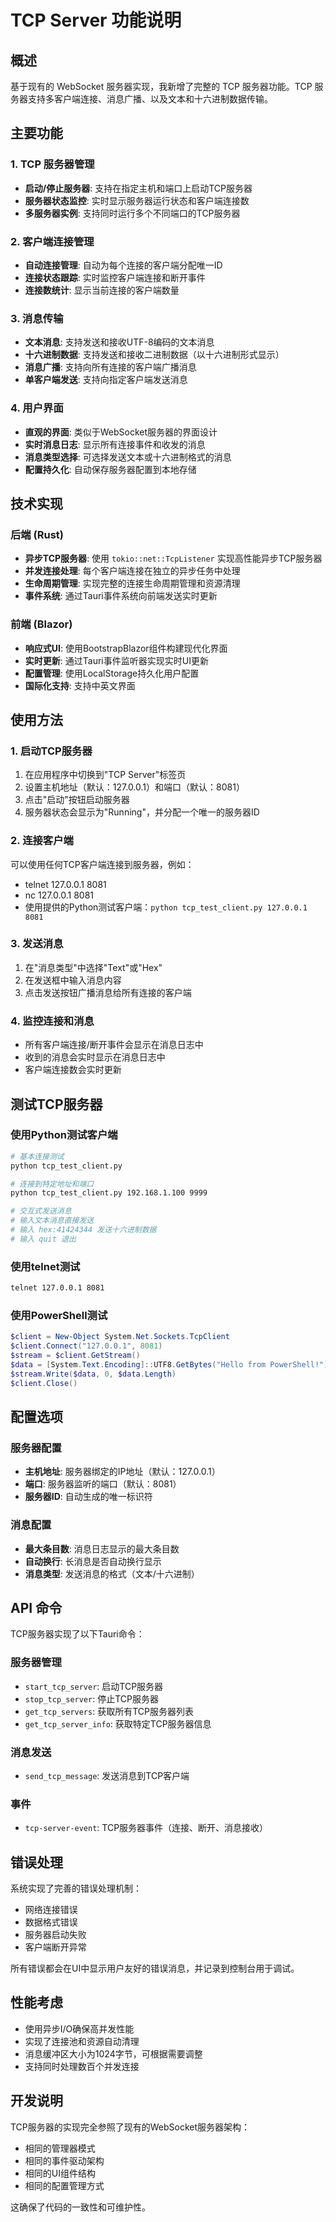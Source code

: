 # TCP Server 功能说明

## 概述

基于现有的 WebSocket 服务器实现，我新增了完整的 TCP 服务器功能。TCP 服务器支持多客户端连接、消息广播、以及文本和十六进制数据传输。

## 主要功能

### 1. TCP 服务器管理
- **启动/停止服务器**: 支持在指定主机和端口上启动TCP服务器
- **服务器状态监控**: 实时显示服务器运行状态和客户端连接数
- **多服务器实例**: 支持同时运行多个不同端口的TCP服务器

### 2. 客户端连接管理
- **自动连接管理**: 自动为每个连接的客户端分配唯一ID
- **连接状态跟踪**: 实时监控客户端连接和断开事件
- **连接数统计**: 显示当前连接的客户端数量

### 3. 消息传输
- **文本消息**: 支持发送和接收UTF-8编码的文本消息
- **十六进制数据**: 支持发送和接收二进制数据（以十六进制形式显示）
- **消息广播**: 支持向所有连接的客户端广播消息
- **单客户端发送**: 支持向指定客户端发送消息

### 4. 用户界面
- **直观的界面**: 类似于WebSocket服务器的界面设计
- **实时消息日志**: 显示所有连接事件和收发的消息
- **消息类型选择**: 可选择发送文本或十六进制格式的消息
- **配置持久化**: 自动保存服务器配置到本地存储

## 技术实现

### 后端 (Rust)
- **异步TCP服务器**: 使用 `tokio::net::TcpListener` 实现高性能异步TCP服务器
- **并发连接处理**: 每个客户端连接在独立的异步任务中处理
- **生命周期管理**: 实现完整的连接生命周期管理和资源清理
- **事件系统**: 通过Tauri事件系统向前端发送实时更新

### 前端 (Blazor)
- **响应式UI**: 使用BootstrapBlazor组件构建现代化界面
- **实时更新**: 通过Tauri事件监听器实现实时UI更新
- **配置管理**: 使用LocalStorage持久化用户配置
- **国际化支持**: 支持中英文界面

## 使用方法

### 1. 启动TCP服务器
1. 在应用程序中切换到"TCP Server"标签页
2. 设置主机地址（默认：127.0.0.1）和端口（默认：8081）
3. 点击"启动"按钮启动服务器
4. 服务器状态会显示为"Running"，并分配一个唯一的服务器ID

### 2. 连接客户端
可以使用任何TCP客户端连接到服务器，例如：
- telnet 127.0.0.1 8081
- nc 127.0.0.1 8081
- 使用提供的Python测试客户端：`python tcp_test_client.py 127.0.0.1 8081`

### 3. 发送消息
1. 在"消息类型"中选择"Text"或"Hex"
2. 在发送框中输入消息内容
3. 点击发送按钮广播消息给所有连接的客户端

### 4. 监控连接和消息
- 所有客户端连接/断开事件会显示在消息日志中
- 收到的消息会实时显示在消息日志中
- 客户端连接数会实时更新

## 测试TCP服务器

### 使用Python测试客户端
```bash
# 基本连接测试
python tcp_test_client.py

# 连接到特定地址和端口
python tcp_test_client.py 192.168.1.100 9999

# 交互式发送消息
# 输入文本消息直接发送
# 输入 hex:41424344 发送十六进制数据
# 输入 quit 退出
```

### 使用telnet测试
```bash
telnet 127.0.0.1 8081
```

### 使用PowerShell测试
```powershell
$client = New-Object System.Net.Sockets.TcpClient
$client.Connect("127.0.0.1", 8081)
$stream = $client.GetStream()
$data = [System.Text.Encoding]::UTF8.GetBytes("Hello from PowerShell!")
$stream.Write($data, 0, $data.Length)
$client.Close()
```

## 配置选项

### 服务器配置
- **主机地址**: 服务器绑定的IP地址（默认：127.0.0.1）
- **端口**: 服务器监听的端口（默认：8081）
- **服务器ID**: 自动生成的唯一标识符

### 消息配置
- **最大条目数**: 消息日志显示的最大条目数
- **自动换行**: 长消息是否自动换行显示
- **消息类型**: 发送消息的格式（文本/十六进制）

## API 命令

TCP服务器实现了以下Tauri命令：

### 服务器管理
- `start_tcp_server`: 启动TCP服务器
- `stop_tcp_server`: 停止TCP服务器  
- `get_tcp_servers`: 获取所有TCP服务器列表
- `get_tcp_server_info`: 获取特定TCP服务器信息

### 消息发送
- `send_tcp_message`: 发送消息到TCP客户端

### 事件
- `tcp-server-event`: TCP服务器事件（连接、断开、消息接收）

## 错误处理

系统实现了完善的错误处理机制：
- 网络连接错误
- 数据格式错误
- 服务器启动失败
- 客户端断开异常

所有错误都会在UI中显示用户友好的错误消息，并记录到控制台用于调试。

## 性能考虑

- 使用异步I/O确保高并发性能
- 实现了连接池和资源自动清理
- 消息缓冲区大小为1024字节，可根据需要调整
- 支持同时处理数百个并发连接

## 开发说明

TCP服务器的实现完全参照了现有的WebSocket服务器架构：
- 相同的管理器模式
- 相同的事件驱动架构  
- 相同的UI组件结构
- 相同的配置管理方式

这确保了代码的一致性和可维护性。
